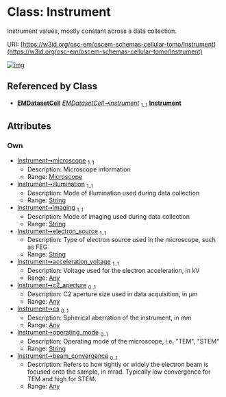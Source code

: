 
# Class: Instrument

Instrument values, mostly constant across a data collection.

URI: [https://w3id.org/osc-em/oscem-schemas-cellular-tomo/Instrument](https://w3id.org/osc-em/oscem-schemas-cellular-tomo/Instrument)


[![img](https://yuml.me/diagram/nofunky;dir:TB/class/[Microscope],[Any]<beam_convergence%200..1-++[Instrument&#124;illumination:string;imaging:string;electron_source:string;operating_mode:string%20%3F],[Any]<cs%200..1-++[Instrument],[Any]<c2_aperture%200..1-++[Instrument],[Any]<acceleration_voltage%201..1-++[Instrument],[Microscope]<microscope%201..1-++[Instrument],[EMDatasetCell]++-%20instrument%201..1>[Instrument],[EMDatasetCell],[Any])](https://yuml.me/diagram/nofunky;dir:TB/class/[Microscope],[Any]<beam_convergence%200..1-++[Instrument&#124;illumination:string;imaging:string;electron_source:string;operating_mode:string%20%3F],[Any]<cs%200..1-++[Instrument],[Any]<c2_aperture%200..1-++[Instrument],[Any]<acceleration_voltage%201..1-++[Instrument],[Microscope]<microscope%201..1-++[Instrument],[EMDatasetCell]++-%20instrument%201..1>[Instrument],[EMDatasetCell],[Any])

## Referenced by Class

 *  **[EMDatasetCell](EMDatasetCell.md)** *[EMDatasetCell➞instrument](EMDatasetCell_instrument.md)*  <sub>1..1</sub>  **[Instrument](Instrument.md)**

## Attributes


### Own

 * [Instrument➞microscope](Instrument_microscope.md)  <sub>1..1</sub>
     * Description: Microscope information
     * Range: [Microscope](Microscope.md)
 * [Instrument➞illumination](Instrument_illumination.md)  <sub>1..1</sub>
     * Description: Mode of illumination used during data collection
     * Range: [String](types/String.md)
 * [Instrument➞imaging](Instrument_imaging.md)  <sub>1..1</sub>
     * Description: Mode of imaging used during data collection
     * Range: [String](types/String.md)
 * [Instrument➞electron_source](Instrument_electron_source.md)  <sub>1..1</sub>
     * Description: Type of electron source used in the microscope, such as FEG
     * Range: [String](types/String.md)
 * [Instrument➞acceleration_voltage](Instrument_acceleration_voltage.md)  <sub>1..1</sub>
     * Description: Voltage used for the electron acceleration, in kV
     * Range: [Any](Any.md)
 * [Instrument➞c2_aperture](Instrument_c2_aperture.md)  <sub>0..1</sub>
     * Description: C2 aperture size used in data acquisition, in µm
     * Range: [Any](Any.md)
 * [Instrument➞cs](Instrument_cs.md)  <sub>0..1</sub>
     * Description: Spherical aberration of the instrument, in mm
     * Range: [Any](Any.md)
 * [Instrument➞operating_mode](Instrument_operating_mode.md)  <sub>0..1</sub>
     * Description: Operating mode of the microscope, i.e. "TEM", "STEM"
     * Range: [String](types/String.md)
 * [Instrument➞beam_convergence](Instrument_beam_convergence.md)  <sub>0..1</sub>
     * Description: Refers to how tightly or widely the electron beam is focused onto the sample, in mrad. Typically low convergence for TEM and high for STEM.
     * Range: [Any](Any.md)

